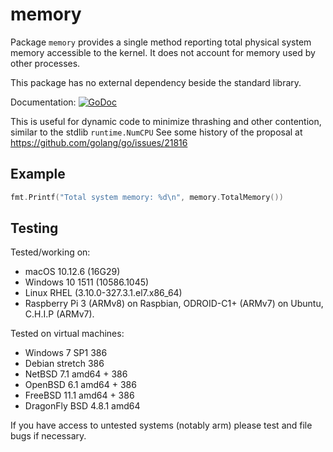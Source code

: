 # memory

Package `memory` provides a single method reporting total physical system memory
accessible to the kernel. It does not account for memory used by other processes.

This package has no external dependency beside the standard library.

Documentation:
[![GoDoc](https://godoc.org/github.com/pbnjay/memory?status.svg)](https://godoc.org/github.com/pbnjay/memory)

This is useful for dynamic code to minimize thrashing and other contention, similar to the stdlib `runtime.NumCPU`
See some history of the proposal at https://github.com/golang/go/issues/21816


## Example

```go
fmt.Printf("Total system memory: %d\n", memory.TotalMemory())
```


## Testing

Tested/working on:
 - macOS 10.12.6 (16G29)
 - Windows 10 1511 (10586.1045)
 - Linux RHEL (3.10.0-327.3.1.el7.x86_64)
 - Raspberry Pi 3 (ARMv8) on Raspbian, ODROID-C1+ (ARMv7) on Ubuntu, C.H.I.P
   (ARMv7).

Tested on virtual machines:
 - Windows 7 SP1 386
 - Debian stretch 386
 - NetBSD 7.1 amd64 + 386
 - OpenBSD 6.1 amd64 + 386
 - FreeBSD 11.1 amd64 + 386
 - DragonFly BSD 4.8.1 amd64

If you have access to untested systems (notably arm) please
test and file bugs if necessary.
